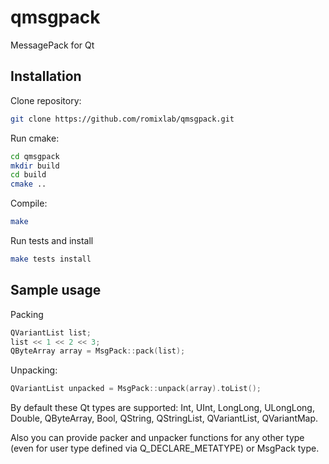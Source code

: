 qmsgpack
========

MessagePack for Qt

Installation
------------
Clone repository:
~~~bash
git clone https://github.com/romixlab/qmsgpack.git
~~~

Run cmake:
~~~bash
cd qmsgpack
mkdir build
cd build
cmake ..
~~~

Compile:
~~~bash
make
~~~

Run tests and install
~~~bash
make tests install
~~~

Sample usage
------------
Packing
~~~cpp
QVariantList list;
list << 1 << 2 << 3;
QByteArray array = MsgPack::pack(list);
~~~

Unpacking:
~~~cpp
QVariantList unpacked = MsgPack::unpack(array).toList();
~~~

By default these Qt types are supported: Int, UInt, LongLong, ULongLong, Double, QByteArray, Bool, QString, QStringList, QVariantList, QVariantMap.

Also you can provide packer and unpacker functions for any other type (even for user type defined via  Q_DECLARE_METATYPE) or MsgPack type.
